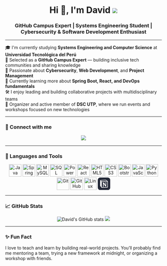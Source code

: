 <h1 align="center">Hi 👋, I'm David <img height="40" src="https://emoji.gg/assets/emoji/7333-parrotdance.gif"> </h1>
<h3 align="center">GitHub Campus Expert | Systems Engineering Student | Cybersecurity & Software Development Enthusiast</h3>

---

🎓 I'm currently studying **Systems Engineering and Computer Science** at **Universidad Tecnológica del Perú**  
🚩 Selected as a **GitHub Campus Expert** — building inclusive tech communities and sharing knowledge  
🔐 Passionate about **Cybersecurity**, **Web Development**, and **Project Management**  
🌱 Currently learning more about **Spring Boot, React, and DevOps fundamentals**  
🛠️ I enjoy leading and building collaborative projects with multidisciplinary teams  
📣 Organizer and active member of **DSC UTP**, where we run events and workshops focused on new technologies  

---

### 🔗 Connect with me

<p align="center">
  <a href="https://www.linkedin.com/in/davidcontreraspalacios/">
    <img src="https://img.shields.io/badge/LinkedIn-0077B5?style=for-the-badge&logo=linkedin&logoColor=white"/>
  </a>
</p>

---

### 🧰 Languages and Tools

<p align="center"> 
  <!-- Backend & Infra -->
  <img src="https://cdn.jsdelivr.net/gh/devicons/devicon/icons/java/java-original.svg" title="Java" width="40" height="40"/>
  <img src="https://cdn.jsdelivr.net/gh/devicons/devicon/icons/spring/spring-original.svg" title="Spring Boot" width="40" height="40"/>
  <img src="https://cdn.jsdelivr.net/gh/devicons/devicon/icons/mysql/mysql-original-wordmark.svg" title="MySQL" width="40" height="40"/>
  <img src="https://cdn.jsdelivr.net/gh/devicons/devicon/icons/sqlite/sqlite-original.svg" title="SQL Server" width="40" height="40"/>
  <img src="https://github.com/tandpfun/skill-icons/blob/main/icons/PowerBI-Dark.svg?raw=true" title="Power BI" width="40" height="40"/>

  <!-- Frontend -->
  <img src="https://cdn.jsdelivr.net/gh/devicons/devicon/icons/react/react-original.svg" title="React" width="40" height="40"/>
  <img src="https://cdn.jsdelivr.net/gh/devicons/devicon/icons/html5/html5-original-wordmark.svg" title="HTML5" width="40" height="40"/>
  <img src="https://cdn.jsdelivr.net/gh/devicons/devicon/icons/css3/css3-original-wordmark.svg" title="CSS3" width="40" height="40"/>
  <img src="https://cdn.jsdelivr.net/gh/devicons/devicon/icons/bootstrap/bootstrap-original.svg" title="Bootstrap" width="40" height="40"/>
  <img src="https://cdn.jsdelivr.net/gh/devicons/devicon/icons/javascript/javascript-original.svg" title="JavaScript" width="40" height="40"/>

  <!-- Programming & Scripting -->
  <img src="https://cdn.jsdelivr.net/gh/devicons/devicon/icons/python/python-original.svg" title="Python" width="40" height="40"/>

  <!-- Tools -->
  <img src="https://cdn.jsdelivr.net/gh/devicons/devicon/icons/git/git-original.svg" title="Git" width="40" height="40"/>
  <img src="https://cdn.jsdelivr.net/gh/devicons/devicon/icons/github/github-original.svg" title="GitHub" width="40" height="40"/>
  <img src="https://cdn.jsdelivr.net/gh/devicons/devicon/icons/linux/linux-original.svg" title="Linux" width="40" height="40"/>
  <img src="https://github.com/tandpfun/skill-icons/blob/main/icons/Notion-Dark.svg?raw=true" title="Notion" width="40" height="40"/>
</p>

---

### 📈 GitHub Stats

<p align="center">
  <img src="https://github-readme-stats.vercel.app/api?username=Dav082004&show_icons=true&theme=tokyonight" alt="David's GitHub stats" width="450"/>
  <img src="https://github-readme-stats.vercel.app/api/top-langs/?username=Dav082004&layout=compact&theme=tokyonight" width="350"/>
</p>

---

### ✨ Fun Fact
I love to teach and learn by building real-world projects. You’ll probably find me mentoring a team, trying a new framework at midnight, or organizing a workshop with friends.
